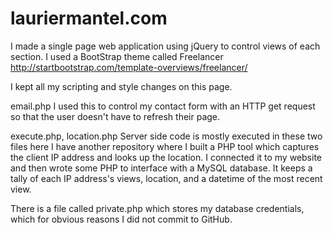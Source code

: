 # lauriermantel.com

I made a single page web application using jQuery to control views of each section.  I used a BootStrap theme called Freelancer
http://startbootstrap.com/template-overviews/freelancer/

I kept all my scripting and style changes on this page.

email.php
I used this to control my contact form with an HTTP get request so that the user doesn't have to refresh their page.

execute.php, location.php
Server side code is mostly executed in these two files here
I have another repository where I built a PHP tool which captures the client IP address and looks up the location.  I connected it to 
my website and then wrote some PHP to interface with a MySQL database.  It keeps a tally of each IP address's views, location, and a datetime
of the most recent view.  

There is a file called private.php which stores my database credentials, which for obvious reasons I did not commit to GitHub. 
